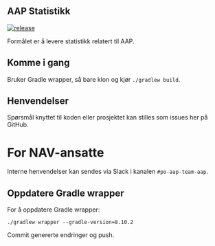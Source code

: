 ## AAP Statistikk

[![release](https://github.com/navikt/aap-statistikk/actions/workflows/release.yaml/badge.svg)](https://github.com/navikt/aap-statistikk/actions/workflows/release.yaml)

Formålet er å levere statistikk relatert til AAP.

## Komme i gang

Bruker Gradle wrapper, så bare klon og kjør `./gradlew build`.

## Henvendelser

Spørsmål knyttet til koden eller prosjektet kan stilles som issues her på GitHub.

# For NAV-ansatte

Interne henvendelser kan sendes via Slack i kanalen `#po-aap-team-aap`.


## Oppdatere Gradle wrapper

For å oppdatere Gradle wrapper: 

```
./gradlew wrapper --gradle-version=8.10.2
```

Commit genererte endringer og push.
